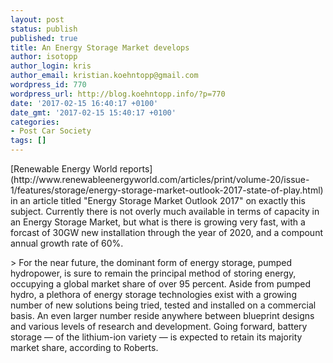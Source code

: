 ```yaml
---
layout: post
status: publish
published: true
title: An Energy Storage Market develops
author: isotopp
author_login: kris
author_email: kristian.koehntopp@gmail.com
wordpress_id: 770
wordpress_url: http://blog.koehntopp.info/?p=770
date: '2017-02-15 16:40:17 +0100'
date_gmt: '2017-02-15 15:40:17 +0100'
categories:
- Post Car Society
tags: []
---
```

<p>[Renewable Energy World reports](http://www.renewableenergyworld.com/articles/print/volume-20/issue-1/features/storage/energy-storage-market-outlook-2017-state-of-play.html) in an article titled "Energy Storage Market Outlook 2017" on exactly this subject. Currently there is not overly much available in terms of capacity in an Energy Storage Market, but what is there is growing very fast, with a forcast of 30GW new installation through the year of 2020, and a compount annual growth rate of 60%. </p>
<p>> For the near future, the dominant form of energy storage, pumped hydropower, is sure to remain the principal method of storing energy, occupying a global market share of over 95 percent. Aside from pumped hydro, a plethora of energy storage technologies exist with a growing number of new solutions being tried, tested and installed on a commercial basis. An even larger number reside anywhere between blueprint designs and various levels of research and development. Going forward, battery storage — of the lithium-ion variety — is expected to retain its majority market share, according to Roberts.</p>
